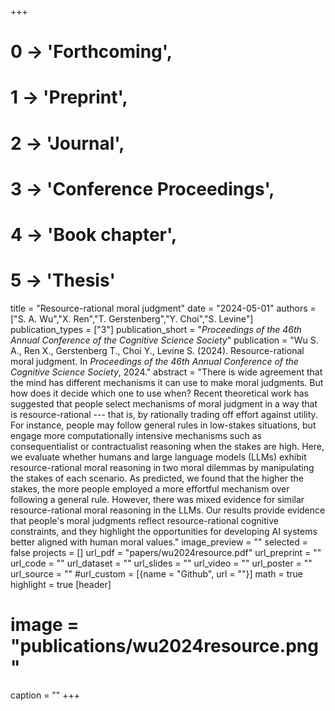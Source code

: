 +++
# 0 -> 'Forthcoming',
# 1 -> 'Preprint',
# 2 -> 'Journal',
# 3 -> 'Conference Proceedings',
# 4 -> 'Book chapter',
# 5 -> 'Thesis'

title = "Resource-rational moral judgment"
date = "2024-05-01"
authors = ["S. A. Wu","X. Ren","T. Gerstenberg","Y. Choi","S. Levine"]
publication_types = ["3"]
publication_short = "_Proceedings of the 46th Annual Conference of the Cognitive Science Society_"
publication = "Wu S. A., Ren X., Gerstenberg T., Choi Y., Levine S. (2024). Resource-rational moral judgment. In _Proceedings of the 46th Annual Conference of the Cognitive Science Society_, 2024."
abstract = "There is wide agreement that the mind has different mechanisms it can use to make moral judgments. But how does it decide which one to use when? Recent theoretical work has suggested that people select mechanisms of moral judgment in a way that is resource-rational --- that is, by rationally trading off effort against utility. For instance, people may follow general rules in low-stakes situations, but engage more computationally intensive mechanisms such as consequentialist or contractualist reasoning when the stakes are high. Here, we evaluate whether humans and large language models (LLMs) exhibit resource-rational moral reasoning in two moral dilemmas by manipulating the stakes of each scenario. As predicted, we found that the higher the stakes, the more people employed a more effortful mechanism over following a general rule. However, there was mixed evidence for similar resource-rational moral reasoning in the LLMs. Our results provide evidence that people's moral judgments reflect resource-rational cognitive constraints, and they highlight the opportunities for developing AI systems better aligned with human moral values."
image_preview = ""
selected = false
projects = []
url_pdf = "papers/wu2024resource.pdf"
url_preprint = ""
url_code = ""
url_dataset = ""
url_slides = ""
url_video = ""
url_poster = ""
url_source = ""
#url_custom = [{name = "Github", url = ""}]
math = true
highlight = true
[header]
# image = "publications/wu2024resource.png"
caption = ""
+++